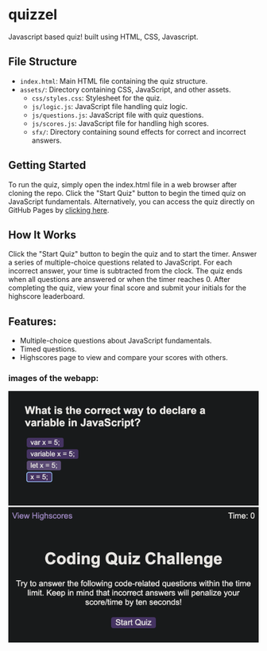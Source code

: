 # quizzel
Javascript based quiz! built using HTML, CSS, Javascript.


## File Structure

- `index.html`: Main HTML file containing the quiz structure.
- `assets/`: Directory containing CSS, JavaScript, and other assets.
  - `css/styles.css`: Stylesheet for the quiz.
  - `js/logic.js`: JavaScript file handling quiz logic.
  - `js/questions.js`: JavaScript file with quiz questions.
  - `js/scores.js`: JavaScript file for handling high scores.
  - `sfx/`: Directory containing sound effects for correct and incorrect answers.

## Getting Started
To run the quiz, simply open the index.html file in a web browser after cloning the repo. Click the "Start Quiz" button to begin the timed quiz on JavaScript fundamentals.
Alternatively, you can access the quiz directly on GitHub Pages by [clicking here](https://danielademoura.github.io/quizzel/).

## How It Works
Click the "Start Quiz" button to begin the quiz and to start the timer.
Answer a series of multiple-choice questions related to JavaScript.
For each incorrect answer, your time is subtracted from the clock.
The quiz ends when all questions are answered or when the timer reaches 0.
After completing the quiz, view your final score and submit your initials for the highscore leaderboard.

## Features: 
- Multiple-choice questions about JavaScript fundamentals.
- Timed questions.
- Highscores page to view and compare your scores with others.

### images of the webapp:


![screenshot of the quiz](<Screenshot 2023-12-12 at 04.04.04.png>)
![sceenshot of the startpage](<Screenshot 2023-12-12 at 04.04.40.png>)
